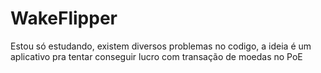 # WakeFlipper
Estou só estudando, existem diversos problemas no codigo, a ideia é um aplicativo pra tentar conseguir lucro com transação de moedas no PoE
